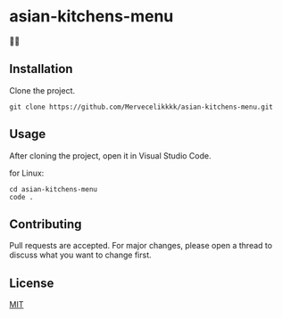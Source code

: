 # asian-kitchens-menu
👩‍💻 


## Installation
Clone the project.
```
git clone https://github.com/Mervecelikkkk/asian-kitchens-menu.git
```
## Usage
After cloning the project, open it in Visual Studio Code.

for Linux:

```
cd asian-kitchens-menu 
code .
```
## Contributing
Pull requests are accepted. For major changes, please open a thread to discuss what you want to change first.
## License
[MIT](https://github.com/Mervecelikkkk/asian-kitchens-menu/blob/main/LICENSE)
